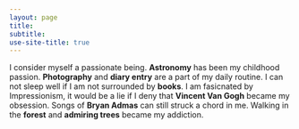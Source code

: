 ```yaml
---
layout: page
title: 
subtitle:
use-site-title: true
---
```


I consider myself a passionate being. **Astronomy** has been my childhood passion. **Photography** and **diary entry** are a part of my daily routine. I can not sleep well if I am not surrounded by **books**. I am fasicnated by Impressionism, it would be a lie if I deny that **Vincent Van Gogh** became my obsession. Songs of **Bryan Admas** can still struck a chord in me. Walking in the **forest** and **admiring trees** became my addiction. 

